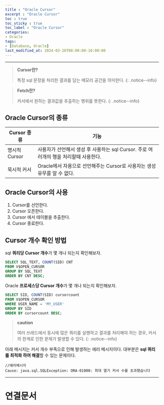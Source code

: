 ```yaml
---
title : "Oracle Cursor"
excerpt : "Oracle Cursor"
toc : true
toc_sticky : true
toc_label : "Oracle Cursor"
categories:
- Oracle
tags:
- [Database, Oracle]
last_modified_at: 2024-03-26T08:00:00-10:00:00
---
```

  
---
  
> **Cursor란?**  
>
> 특정 sql 문장을 처리한 결과를 담는 메모리 공간을 의미한다. 
{: .notice--info}  

> **Fetch란?**  
>
> 커서에서 원하는 결과값을 추출하는 행위를 뜻한다. 
{: .notice--info}  
  
## Oracle Cursor의 종류

| Cursor 종류  | 기능                                                    |
| ---------- | ----------------------------------------------------- |
| 명시적 Cursor | 사용자가 선언해서 생성 후 사용하는 sql Cursor. 주로 여러개의 행을 처리할때 사용한다. |
| 묵시적 커서     | Oracle에서 자용으로 선언해주는 Cursor로 사용자는 생성유무를 알 수 없다.        |
  
## Oracle Cursor의 사용
1. Cursor를 선언한다.
2. Cursor 오픈한다.
3. Cursor 에서 테이블을 추출한다.
4. Cursor 종료한다.
  
## Cursor 개수 확인 방법
 sql **쿼리당 Cursor 개수**가 몇 개나 되는지 확인해보자.
  
```sql
SELECT SQL_TEXT, COUNT(SID) CNT  
FROM V$OPEN_CURSOR  
GROUP BY SQL_TEXT  
ORDER BY CNT DESC;
```

 Oracle **프로세스당 Cursor 개수**가 몇 개나 되는지 확인해보자.
  
```sql
SELECT SID, COUNT(SID) cursorcount  
FROM V$OPEN_CURSOR  
WHERE USER_NAME = 'MY_USER'  
GROUP BY SID  
ORDER BY cursorcount DESC;
```

> **caution**
>
> 여러 쓰레드에서 동시에 많은 쿼리를 실행하고 결과를 처리해야 하는 경우, 커서의 한계로 인한 문제가 발생할 수 있다. 
{: .notice--info}  

 아래 메시지는 커서 개수 부족으로 인해 발생하는 에러 메시지이다. 대부분은 **sql 쿼리를 최적화 하여 해결**할 수 있는 문제이다.

```
//에러메시지
Cause: java.sql.SQLException: ORA-01000: 최대 열기 커서 수를 초과했습니다
```

---
  
# 연결문서
